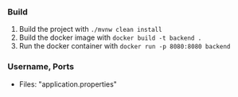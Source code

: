### Build

1. Build the project with
`./mvnw clean install`
2. Build the docker image with
`docker build -t backend .`
3. Run the docker container with
`docker run -p 8080:8080 backend`


### Username, Ports
- Files: "application.properties" 


